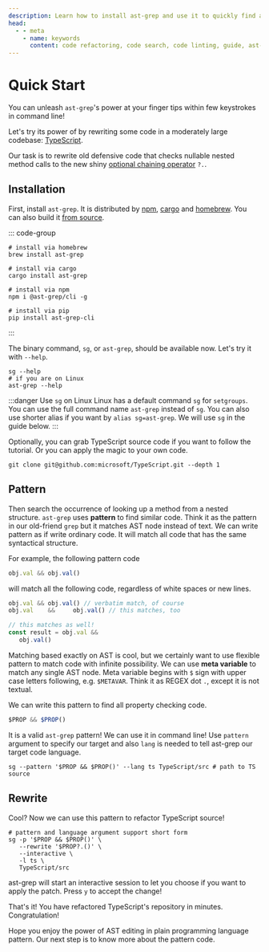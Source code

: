 ```yaml
---
description: Learn how to install ast-grep and use it to quickly find and refactor code in your codebase. This powerful tool can help you save time and improve the quality of your code.
head:
  - - meta
    - name: keywords
      content: code refactoring, code search, code linting, guide, ast-grep quick start, structural search, pattern matching
---
```


# Quick Start

You can unleash `ast-grep`'s power at your finger tips within few keystrokes in command line!

Let's try its power of  by rewriting some code in a moderately large codebase: [TypeScript](https://github.com/microsoft/TypeScript/).

Our task is to rewrite old defensive code that checks nullable nested method calls to the new shiny [optional chaining operator](https://developer.mozilla.org/en-US/docs/Web/JavaScript/Reference/Operators/Optional_chaining) `?.`.

## Installation
First, install `ast-grep`. It is distributed by [npm](https://www.npmjs.com/package/@ast-grep/cli), [cargo](https://crates.io/crates/ast-grep) and [homebrew](https://formulae.brew.sh/formula/ast-grep). You can also build it [from source](https://github.com/ast-grep/ast-grep#installation).

::: code-group

```shell [homebrew]
# install via homebrew
brew install ast-grep
```

```shell [cargo]
# install via cargo
cargo install ast-grep
```

```shell [npm]
# install via npm
npm i @ast-grep/cli -g
```

```shell [pip]
# install via pip
pip install ast-grep-cli
```
:::

The binary command, `sg`, or `ast-grep`, should be available now. Let's try it with `--help`.

```shell
sg --help
# if you are on Linux
ast-grep --help
```

:::danger Use `sg` on Linux
Linux has a default command `sg` for `setgroups`. You can use the full command name `ast-grep` instead of `sg`.
You can also use shorter alias if you want by `alias sg=ast-grep`.
We will use `sg` in the guide below.
:::


Optionally, you can grab TypeScript source code if you want to follow the tutorial. Or you can apply the magic to your own code.

```shell
git clone git@github.com:microsoft/TypeScript.git --depth 1
```

## Pattern
Then search the occurrence of looking up a method from a nested structure. `ast-grep` uses **pattern** to find similar code.
Think it as the pattern in our old-friend `grep` but it matches AST node instead of text.
We can write pattern as if write ordinary code. It will match all code that has the same syntactical structure.

For example, the following pattern code

```javascript
obj.val && obj.val()
```

will match all the following code, regardless of white spaces or new lines.

```javascript
obj.val && obj.val() // verbatim match, of course
obj.val    &&     obj.val() // this matches, too

// this matches as well!
const result = obj.val &&
   obj.val()
```

Matching based exactly on AST is cool, but we certainly want to use flexible pattern to match code with infinite possibility.
We can use **meta variable** to match any single AST node. Meta variable begins with `$` sign with upper case letters following, e.g. `$METAVAR`.
Think it as REGEX dot `.`, except it is not textual.

We can write this pattern to find all property checking code.

```javascript
$PROP && $PROP()
```

It is a valid `ast-grep` pattern! We can use it in command line! Use `pattern` argument to specify our target
and also `lang` is needed to tell ast-grep our target code language.

```shell
sg --pattern '$PROP && $PROP()' --lang ts TypeScript/src # path to TS source
```

## Rewrite

Cool? Now we can use this pattern to refactor TypeScript source!

```shell
# pattern and language argument support short form
sg -p '$PROP && $PROP()' \
   --rewrite '$PROP?.()' \
   --interactive \
   -l ts \
   TypeScript/src
```

ast-grep will start an interactive session to let you choose if you want to apply the patch.
Press `y` to accept the change!


That's it! You have refactored TypeScript's repository in minutes. Congratulation!

Hope you enjoy the power of AST editing in plain programming language pattern. Our next step is to know more about the pattern code.
